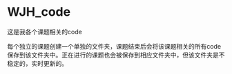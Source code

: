 # WJH_code

这是我各个课题相关的code

每个独立的课题创建一个单独的文件夹，课题结束后会将该课题相关的所有code保存到该文件夹中。正在进行的课题也会被保存到相应文件夹中，但该文件夹是不稳定的，实时更新的。
